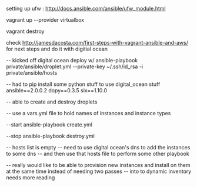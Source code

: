 setting up ufw : http://docs.ansible.com/ansible/ufw_module.html

vagrant up --provider virtualbox

vagrant destroy 

check http://jamesdacosta.com/first-steps-with-vagrant-ansible-and-aws/ for next steps and do it with digitial ocean


-- kicked off digital ocean deploy w/
ansible-playbook private/ansible/droplet.yml --private-key ~/.ssh/id_rsa -i private/ansible/hosts


-- had to pip install some python stuff to use digital_ocean stuff
ansible==2.0.0.2
dopy==0.3.5
six==1.10.0


-- able to create and destroy droplets

-- use a vars.yml file to hold names of instances and instance types


--start
ansible-playbook create.yml

--stop
ansible-playbook destroy.yml


-- hosts list is empty -- need to use digital ocean's dns to add the instances to some dns
-- and then use that hosts file to perform some other playbook


-- really would like to be able to provision new instances and install on them at the same time instead of needing two passes
-- into to dynamic inventory needs more reading
